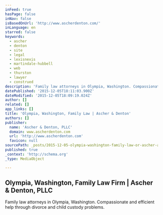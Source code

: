 ```yaml
---
inFeed: true
hasPage: false
inNav: false
isBasedOnUrl: 'http://www.ascherdenton.com/'
inLanguage: en
starred: false
keywords:
  - ascher
  - denton
  - site
  - legal
  - lexisnexis
  - martindale-hubbell
  - web
  - thurston
  - lawyer
  - construed
description: 'Family law attorneys in Olympia, Washington. Compassionate and efficient help through divorce and child custody problems.'
datePublished: '2015-12-05T18:11:03.900Z'
dateModified: '2015-12-05T18:09:19.024Z'
author: []
related: []
app_links: []
title: 'Olympia, Washington, Family Law | Ascher & Denton'
authors: []
publisher:
  name: 'Ascher & Denton, PLLC'
  domain: www.ascherdenton.com
  url: 'http://www.ascherdenton.com'
  favicon: null
sourcePath: _posts/2015-12-05-olympia-washington-family-law-or-ascher-and-denton.md
published: true
_context: 'http://schema.org'
_type: MediaObject

---
```

<article style=""><h1>Olympia, Washington, Family Law Firm | Ascher &amp; Denton, PLLC</h1><p>Family law attorneys in Olympia, Washington. Compassionate and efficient help through divorce and child custody problems.</p></article>